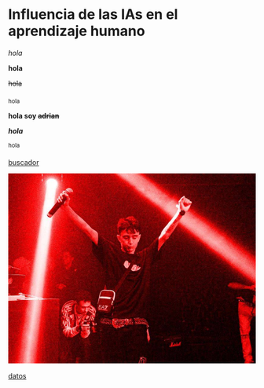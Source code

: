 # Influencia de las IAs en el aprendizaje humano

*hola*

**hola**

~~hola~~

<sub>hola</sub>

**hola soy ~~adrian~~**

***hola***

<sup>hola</sup>

[buscador](http://www.google.com)

![MDA](src/M.jpg)

[datos](src/canciones.txt)
